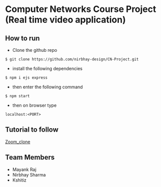 # Computer Networks Course Project (Real time video application)

## **How to run**

- Clone the github repo

```
$ git clone https://github.com/nirbhay-design/CN-Project.git
```

- install the following dependencies

```
$ npm i ejs express
```

- then enter the following command

```
$ npm start
```

- then on browser type

```
localhost:<PORT>
```

## **Tutorial to follow**

[Zoom_clone](https://github.com/nirbhay-design/CN-Project.git)


## **Team Members**

- Mayank Raj
- Nirbhay Sharma
- Kshitiz


